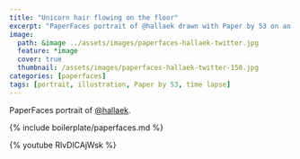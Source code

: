 ```yaml
---
title: "Unicorn hair flowing on the floor"
excerpt: "PaperFaces portrait of @hallaek drawn with Paper by 53 on an iPad."
image: 
  path: &image ../assets/images/paperfaces-hallaek-twitter.jpg 
  feature: *image
  cover: true
  thumbnail: /assets/images/paperfaces-hallaek-twitter-150.jpg
categories: [paperfaces]
tags: [portrait, illustration, Paper by 53, time lapse]
---
```


PaperFaces portrait of [@hallaek](https://twitter.com/hallaek).

{% include boilerplate/paperfaces.md %}

{% youtube RlvDlCAjWsk %}
